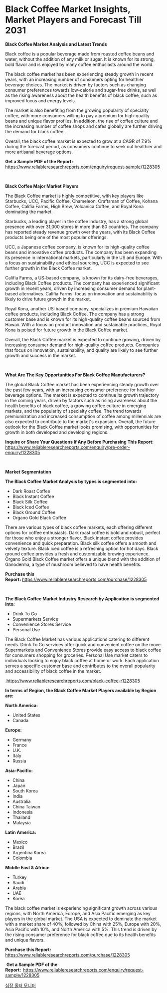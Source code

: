 <p><h1>Black Coffee Market Insights, Market Players and Forecast Till 2031</h1></p><p><strong>Black Coffee Market Analysis and Latest Trends</strong></p>
<p><p>Black coffee is a popular beverage made from roasted coffee beans and water, without the addition of any milk or sugar. It is known for its strong, bold flavor and is enjoyed by many coffee enthusiasts around the world.</p><p>The black coffee market has been experiencing steady growth in recent years, with an increasing number of consumers opting for healthier beverage choices. The market is driven by factors such as changing consumer preferences towards low-calorie and sugar-free drinks, as well as the rising awareness about the health benefits of black coffee, such as improved focus and energy levels.</p><p>The market is also benefiting from the growing popularity of specialty coffee, with more consumers willing to pay a premium for high-quality beans and unique flavor profiles. In addition, the rise of coffee culture and the increasing number of coffee shops and cafes globally are further driving the demand for black coffee.</p><p>Overall, the black coffee market is expected to grow at a CAGR of 7.9% during the forecast period, as consumers continue to seek out healthier and more artisanal beverage options.</p></p>
<p><strong>Get a Sample PDF of the Report:&nbsp;</strong> <a href="https://www.reliableresearchreports.com/enquiry/request-sample/1228305">https://www.reliableresearchreports.com/enquiry/request-sample/1228305</a></p>
<p>&nbsp;</p>
<p><strong>Black Coffee Major Market Players</strong></p>
<p><p>The Black Coffee market is highly competitive, with key players like Starbucks, UCC, Pacific Coffee, Chameleon, Craftsman of Coffee, Kohana Coffee, Califia Farms, High Brew, Volcanica Coffee, and Royal Kona dominating the market. </p><p>Starbucks, a leading player in the coffee industry, has a strong global presence with over 31,000 stores in more than 80 countries. The company has reported steady revenue growth over the years, with its Black Coffee products being one of the most popular offerings.</p><p>UCC, a Japanese coffee company, is known for its high-quality coffee beans and innovative coffee products. The company has been expanding its presence in international markets, particularly in the US and Europe. With a focus on sustainability and ethical sourcing, UCC is expected to see further growth in the Black Coffee market.</p><p>Califia Farms, a US-based company, is known for its dairy-free beverages, including Black Coffee products. The company has experienced significant growth in recent years, driven by increasing consumer demand for plant-based alternatives. Califia Farms' focus on innovation and sustainability is likely to drive future growth in the market.</p><p>Royal Kona, another US-based company, specializes in premium Hawaiian coffee products, including Black Coffee. The company has a strong customer base and is known for its high-quality coffee beans sourced from Hawaii. With a focus on product innovation and sustainable practices, Royal Kona is poised for future growth in the Black Coffee market.</p><p>Overall, the Black Coffee market is expected to continue growing, driven by increasing consumer demand for high-quality coffee products. Companies that focus on innovation, sustainability, and quality are likely to see further growth and success in the market.</p></p>
<p>&nbsp;</p>
<p><strong>What Are The Key Opportunities For Black Coffee Manufacturers?</strong></p>
<p><p>The global Black Coffee market has been experiencing steady growth over the past few years, with an increasing consumer preference for healthier beverage options. The market is expected to continue its growth trajectory in the coming years, driven by factors such as rising awareness about the health benefits of black coffee, a growing coffee culture in emerging markets, and the popularity of specialty coffee. The trend towards premiumization and increased consumption of coffee among millennials are also expected to contribute to the market's expansion. Overall, the future outlook for the Black Coffee market looks promising, with opportunities for growth in both developed and developing regions.</p></p>
<p><strong>Inquire or Share Your Questions If Any Before Purchasing This Report:</strong> <a href="https://www.reliableresearchreports.com/enquiry/pre-order-enquiry/1228305">https://www.reliableresearchreports.com/enquiry/pre-order-enquiry/1228305</a></p>
<p>&nbsp;</p>
<p><strong>Market Segmentation</strong></p>
<p><strong>The Black Coffee Market Analysis by types is segmented into:</strong></p>
<p><ul><li>Dark Roast Coffee</li><li>Black Instant Coffee</li><li>Black Silk Coffee</li><li>Black Iced Coffee</li><li>Black Ground Coffee</li><li>Organo Gold Black Coffee</li></ul></p>
<p><p>There are various types of black coffee markets, each offering different options for coffee enthusiasts. Dark roast coffee is bold and robust, perfect for those who enjoy a stronger flavor. Black instant coffee provides convenience and quick preparation. Black silk coffee offers a smooth and velvety texture. Black iced coffee is a refreshing option for hot days. Black ground coffee provides a fresh and customizable brewing experience. Organo Gold Black Coffee market offers a unique blend with the addition of Ganoderma, a type of mushroom believed to have health benefits.</p></p>
<p><strong>Purchase this Report:&nbsp;</strong><a href="https://www.reliableresearchreports.com/purchase/1228305">https://www.reliableresearchreports.com/purchase/1228305</a></p>
<p>&nbsp;</p>
<p><strong>The Black Coffee Market Industry Research by Application is segmented into:</strong></p>
<p><ul><li>Drink To Go</li><li>Supermarkets Service</li><li>Convenience Stores Service</li><li>Personal Use</li></ul></p>
<p><p>The Black Coffee Market has various applications catering to different needs. Drink To Go services offer quick and convenient coffee on the move. Supermarkets and Convenience Stores provide easy access to black coffee for consumers shopping for groceries. Personal Use market caters to individuals looking to enjoy black coffee at home or work. Each application serves a specific customer base and contributes to the overall popularity and accessibility of black coffee in the market.</p></p>
<p><a href="https://www.reliableresearchreports.com/black-coffee-r1228305">&nbsp;https://www.reliableresearchreports.com/black-coffee-r1228305</a></p>
<p><strong>In terms of Region, the Black Coffee Market Players available by Region are:</strong></p>
<p>
    <p> <strong> North America: </strong>
        <ul>
            <li>United States</li>
            <li>Canada</li>
        </ul>
        </p> 
    <p> <strong> Europe: </strong>
        <ul>
            <li>Germany</li>
            <li>France</li>
            <li>U.K.</li>
            <li>Italy</li>
            <li>Russia</li>
        </ul>
        </p> 
    <p> <strong> Asia-Pacific: </strong>
        <ul>
            <li>China</li>
            <li>Japan</li>
            <li>South Korea</li>
            <li>India</li>
            <li>Australia</li>
            <li>China Taiwan</li>
            <li>Indonesia</li>
            <li>Thailand</li>
            <li>Malaysia</li>
        </ul>
        </p> 
    <p> <strong> Latin America: </strong>
        <ul>
            <li>Mexico</li>
            <li>Brazil</li>
            <li>Argentina Korea</li>
            <li>Colombia</li>
        </ul>
        </p> 
    <p> <strong> Middle East & Africa: </strong>
        <ul>
            <li>Turkey</li>
            <li>Saudi</li>
            <li>Arabia</li>
            <li>UAE</li>
            <li>Korea</li>
        </ul>
    </p>
    </p>
<p><p>The black coffee market is experiencing significant growth across various regions, with North America, Europe, and Asia Pacific emerging as key players in the global market. The USA is expected to dominate the market with a market share of 40%, followed by China with 25%, Europe with 20%, Asia Pacific with 10%, and North America with 5%. This trend is driven by the rising consumer preference for black coffee due to its health benefits and unique flavors.</p></p>
<p><strong>Purchase this Report: </strong><a href="https://www.reliableresearchreports.com/purchase/1228305">https://www.reliableresearchreports.com/purchase/1228305</a></p>
<p>&nbsp;<strong>Get a Sample PDF of the Report:&nbsp;&nbsp;</strong><a href="https://www.reliableresearchreports.com/enquiry/request-sample/1228305">https://www.reliableresearchreports.com/enquiry/request-sample/1228305</a></p>
<p><strong></strong></p>
<p><p><a href="https://medium.com/@daveblock56/%EC%8B%AC%EC%9E%A5-%ED%99%80%ED%84%B0-%EB%AA%A8%EB%8B%88%ED%84%B0-%EC%8B%9C%EC%9E%A5-%EA%B7%9C%EB%AA%A8%EB%8A%94-%EA%B8%80%EB%A1%9C%EB%B2%8C-%EC%82%B0%EC%97%85%EC%97%90%EC%84%9C-%EC%B5%9C%EA%B3%A0%EC%9D%98-%EB%A7%88%EC%BC%80%ED%8C%85-%EC%B1%84%EB%84%90%EC%9D%84-%EB%B3%B4%EC%97%AC%EC%A4%8D%EB%8B%88%EB%8B%A4-0060a3fc35c0">심장 홀터 모니터</a></p></p>